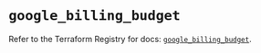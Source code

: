 # `google_billing_budget`

Refer to the Terraform Registry for docs: [`google_billing_budget`](https://registry.terraform.io/providers/hashicorp/google/6.35.0/docs/resources/billing_budget).
